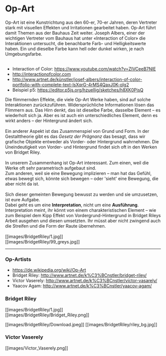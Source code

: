 # Op-Art

Op-Art ist eine Kunstrichtung aus den 60-er, 70-er Jahren, deren Vertreter stark mit visuellen Effekten und Irritationen gearbeitet haben. Op-Art führt damit Themen aus der Bauhaus Zeit weiter. Joseph Albers, einer der wichtigen Vertreter vom Bauhaus hat unter «Interaction of Color» die Interaktionen untersucht, die benachbarte Farb- und Helligkeitswerte haben. 
Ein und dieselbe Farbe kann hell oder dunkel wirken, je nach Umgebungsfarbe. <br/><br/>
* Interaction of Color: https://www.youtube.com/watch?v=ZIVCeeB7NIE <br/>
* http://interactionofcolor.com <br/>
* http://www.artnet.de/künstler/josef-albers/interaction-of-color-portfolio-with-complete-text-lsXqrG-4rMS4QaxJ0K-oIg2 <br/>
* Beispiel p5: https://editor.p5js.org/hzuellig/sketches/h8XK0PjsQ <br/>

Die flimmernden Effekte, die viele Op-Art Werke haben, sind auf solche Interaktionen zurückzuführen. Widersprüchliche Informationen lösen das Flimmern aus. Das Hirn denkt, das ist dieselbe Farbe, dasselbe Element – es wiederholt sich ja. 
Aber es ist auch ein unterschiedliches Element, denn es wirkt anders – der Hintergrund ändert sich. <br/><br/>
Ein anderer Aspekt ist das Zusammenspiel von Grund und Form. In der Gestalttheorie gibt es das _Gesetz der Prägnanz_ das besagt, dass wir grafische Objekte entweder als Vorder- oder Hintergrund wahrnehmen. Die Uneindeutigkeit von Vorder- und Hintergrund findet sich oft in den Werken von Bridget Riley.<br/>
<br/>
In unserem Zusammenhang ist Op-Art interessant. Zum einen, weil die Werke oft sehr parametrisch aufgebaut sind. <br/>
Zum anderen, weil sie eine Bewegung implizieren – man hat das Gefühl, etwas bewegt sich, könnte sich bewegen – oder 'sieht' eine Bewegung, die aber nicht da ist. <br/><br/>
Sich dieser gemeinten Bewegung bewusst zu werden und sie umzusetzen, ist eure Aufgabe. <br/>
Dabei geht es um eine **Interpretation**, nicht um eine **Ausführung**. Interpretation meint, ihr könnt von einem charakteristischen Element – wie zum Beispiel dem Kipp Effekt von Vordergrund-Hintergrund in Bridget Rileys Arbeit ausgehen und diesen umsetzten. Ihr müsst aber nicht zwingend auch die Streifen und die Form der Raute übernehmen.<br/><br/>
[[images/BridgetRiley/1.jpg]]<br/>
[[images/BridgetRiley/99_greys.jpg]]<br/>

***
### Op-Artists
* https://de.wikipedia.org/wiki/Op-Art
* Bridget Riley: http://www.artnet.de/k%C3%BCnstler/bridget-riley/
* Victor Vaserely: http://www.artnet.de/k%C3%BCnstler/victor-vasarely/
* Yaacov Agam: http://www.artnet.de/k%C3%BCnstler/yaacov-agam/

### Bridget Riley
[[images/BridgetRiley/1.jpg]]<br/>
[[images/BridgetRiley/Bridget_Riley.png]]<br/>

[[images/BridgetRiley/Download.jpeg]] [[images/BridgetRiley/riley_bg.jpg]]<br/>

### Victor Vaserely
[[images/Victor_Vaserely.png]]<br/>

